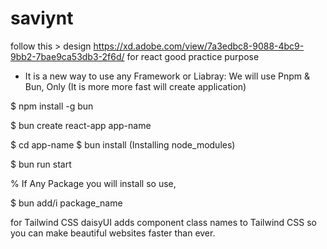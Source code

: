 # saviynt
follow this > design https://xd.adobe.com/view/7a3edbc8-9088-4bc9-9bb2-7bae9ca53db3-2f6d/ for react good practice purpose

<!-- how-to-install and run this app -->

- It is a new way to use any Framework or Liabray:
  We will use Pnpm & Bun, Only (It is more more fast will create application)

<!-- If BUN is not install in globaly your system -->

$ npm install -g bun

<!-- Create App -->

$ bun create react-app app-name 



$ cd app-name
$ bun install (Installing node_modules)

<!-- Now Start app more fastly -->

$ bun run start

% If Any Package you will install so use,

$ bun add/i package_name

<!-- Uses -->

for Tailwind CSS
daisyUI adds component class names to Tailwind CSS
so you can make beautiful websites faster than ever.
